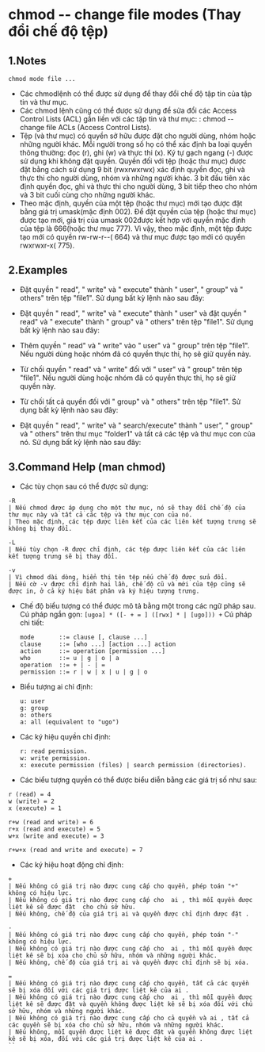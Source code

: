 # chmod -- change file modes (Thay đổi chế độ tệp)

## 1.Notes

```chmod mode file ...```

- Các chmodlệnh có thể được sử dụng để thay đổi chế độ tập tin của tập tin và thư mục.
- Các chmod lệnh cũng có thể được sử dụng để sửa đổi các Access Control Lists (ACL) gắn liền với các tập tin và thư mục: : chmod -- change file ACLs (Access Control Lists).
- Tệp (và thư mục) có quyền sở hữu được đặt cho người dùng, nhóm hoặc những người khác. Mỗi người trong số họ có thể xác định ba loại quyền thông thường: đọc (r), ghi (w) và thực thi (x). Ký tự gạch ngang (-) được sử dụng khi không đặt quyền. Quyền đối với tệp (hoặc thư mục) được đặt bằng cách sử dụng 9 bit (rwxrwxrwx) xác định quyền đọc, ghi và thực thi cho người dùng, nhóm và những người khác. 3 bit đầu tiên xác định quyền đọc, ghi và thực thi cho người dùng, 3 bit tiếp theo cho nhóm và 3 bit cuối cùng cho những người khác.
- Theo mặc định, quyền của một tệp (hoặc thư mục) mới tạo được đặt bằng giá trị umask(mặc định 002). Để đặt quyền của tệp (hoặc thư mục) được tạo mới, giá trị của umask 002được kết hợp với quyền mặc định của tệp là 666(hoặc thư mục 777). Vì vậy, theo mặc định, một tệp được tạo mới có quyền rw-rw-r--( 664) và thư mục được tạo mới có quyền rwxrwxr-x( 775).

## 2.Examples

- Đặt quyền " read", " write" và " execute" thành " user", " group" và " others" trên tệp "file1".
    Sử dụng bất kỳ lệnh nào sau đây:

- Đặt quyền " read", " write" và " execute" thành " user" và đặt quyền " read" và " execute" thành " group" và " others" trên tệp "file1".
    Sử dụng bất kỳ lệnh nào sau đây:

- Thêm quyền " read" và " write" vào " user" và " group" trên tệp "file1".
    Nếu người dùng hoặc nhóm đã có quyền thực thi, họ sẽ giữ quyền này.

- Từ chối quyền " read" và " write" đối với " user" và " group" trên tệp "file1".
    Nếu người dùng hoặc nhóm đã có quyền thực thi, họ sẽ giữ quyền này.

- Từ chối tất cả quyền đối với " group" và " others" trên tệp "file1".
    Sử dụng bất kỳ lệnh nào sau đây:

- Đặt quyền " read", " write" và " search/execute" thành " user", " group" và " others" trên thư mục "folder1" và tất cả các tệp và thư mục con của nó.
    Sử dụng bất kỳ lệnh nào sau đây:

## 3.Command Help (man chmod)
- Các tùy chọn sau có thể được sử dụng:
```
-R
| Nếu chmod được áp dụng cho một thư mục, nó sẽ thay đổi chế độ của thư mục này và tất cả các tệp và thư mục con của nó.
| Theo mặc định, các tệp được liên kết của các liên kết tượng trưng sẽ không bị thay đổi.

-L
| Nếu tùy chọn -R được chỉ định, các tệp được liên kết của các liên kết tượng trưng sẽ bị thay đổi.

-v
| Vì chmod dài dòng, hiển thị tên tệp nếu chế độ được sửa đổi.
| Nếu cờ -v được chỉ định hai lần, chế độ cũ và mới của tệp cũng sẽ được in, ở cả ký hiệu bát phân và ký hiệu tượng trưng.
```

- Chế độ biểu tượng có thể được mô tả bằng một trong các ngữ pháp sau.
    Cú pháp ngắn gọn:
    `[ugoa] * ([- + = ] ([rwx] * | [ugo])) +`
    Cú pháp chi tiết:
    ```
    mode       ::= clause [, clause ...]
    clause     ::= [who ...] [action ...] action
    action     ::= operation [permission ...]
    who        ::= u | g | o | a
    operation  ::= + | - | =
    permission ::= r | w | x | u | g | o
    ```

- Biểu tượng ai chỉ định:
    ```
    u: user
    g: group
    o: others
    a: all (equivalent to "ugo")
    ```
- Các ký hiệu quyền chỉ định:
    ```
    r: read permission.
    w: write permission.
    x: execute permission (files) | search permission (directories).
    ```
- Các biểu tượng quyền có thể được biểu diễn bằng các giá trị số như sau:
```
r (read) = 4
w (write) = 2
x (execute) = 1
```
```
r+w (read and write) = 6
r+x (read and execute) = 5
w+x (write and execute) = 3
```
```
r+w+x (read and write and execute) = 7
```

- Các ký hiệu hoạt động chỉ định:
```
+
| Nếu không có giá trị nào được cung cấp cho quyền, phép toán "+" không có hiệu lực.
| Nếu không có giá trị nào được cung cấp cho  ai , thì mỗi quyền được liệt kê sẽ được đặt  cho chủ sở hữu.
| Nếu không, chế độ của giá trị ai và quyền được chỉ định được đặt .

-
| Nếu không có giá trị nào được cung cấp cho quyền, phép toán "-" không có hiệu lực.
| Nếu không có giá trị nào được cung cấp cho  ai , thì mỗi quyền được liệt kê sẽ bị xóa cho chủ sở hữu, nhóm và những người khác.
| Nếu không, chế độ của giá trị ai và quyền được chỉ định sẽ bị xóa.

=
| Nếu không có giá trị nào được cung cấp cho quyền, tất cả các quyền sẽ bị xóa đối với các giá trị được liệt kê của ai .
| Nếu không có giá trị nào được cung cấp cho  ai , thì mỗi quyền được liệt kê sẽ được đặt và quyền không được liệt kê sẽ bị xóa đối với chủ sở hữu, nhóm và những người khác.
| Nếu không có giá trị nào được cung cấp cho cả quyền và ai , tất cả các quyền sẽ bị xóa cho chủ sở hữu, nhóm và những người khác.
| Nếu không, mỗi quyền được liệt kê được đặt và quyền không được liệt kê sẽ bị xóa, đối với các giá trị được liệt kê của ai .
``